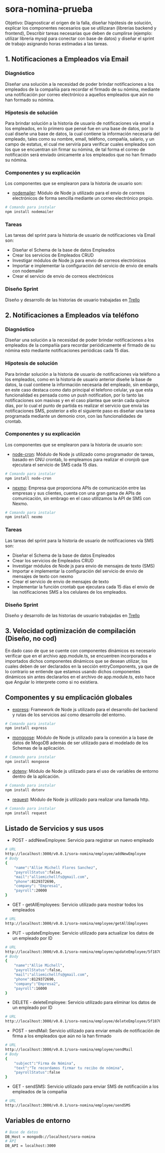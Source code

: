 # sora-nomina-prueba
Objetivo: Diagnosticar el origen de la falla, diseñar hipótesis de solución, explicar los componentes necesarios que se utilizaran (librerías backend y frontend), Describir tareas necesarias que deben de cumplirse (ejemplo: utilizar libreria mysql para conectar con base de datos) y diseñar el sprint de trabajo asignando horas estimadas a las tareas.

## 1. Notificaciones a Empleados vía Email
### Diagnóstico
Diseñar una solución a la necesidad de poder brindar notificaciones a los empleados de la compañía para recordar el firmado de su nómina, mediante una notificación por correo electrónico a aquellos empleados que aún no han formado su nómina.  
### Hípotesis de solución
Para brindar solución a la historia de usuario de notificaciones vía email a los empleados, en lo primero que pensé fue en una base de datos, por lo cual diseñe una base de datos, la cual contiene la información necesaria del empleado, tales como su nombre, email, teléfono, compañía, salario, y un campo de estatus, el cual me serviría para verificar cuales empleados son los que se encuentran sin firmar su nómina, de tal forma el correo de notificación será enviado únicamente a los empleados que no han firmado su nómina.
### Componentes y su explicación
Los componentes que se emplearon para la historia de usuario son:
- [nodemailer](https://nodemailer.com/about/): Módulo de Node js utilizado para el envio de correos electrónicos de forma sencilla mediante un correo electrónico propio.
```bash
# Comando para instalar
npm install nodemailer
```
### Tareas
Las tareas del sprint para la historia de usuario de notificaciones vía Email son:
- Diseñar el Schema de la base de datos Empleados
- Crear los servicios de Empleados CRUD
- Investigar módulos de Node js para envio de correos electrónicos
- Importar e implementar la configuración del servicio de envio de emails con nodemailer
- Crear el servicio de envio de correos electrónicos

### Diseño Sprint
Diseño y desarrollo de las historias de usuario trabajadas en [Trello](https://trello.com/b/8UYNvw8v/kanban-template)

## 2. Notificaciones a Empleados vía teléfono
### Diagnóstico
Diseñar una solución a la necesidad de poder brindar notificaciones a los empleados de la compañía para recordar periódicamente el firmado de su nómina esto mediante notificaciones periódicas cada 15 días.
### Hípotesis de solución
Para brindar solución a la historia de usuario de notificaciones vía teléfono a los empleados, como en la historia de usuario anterior diseñe la base de datos, la cual contiene la información necesaria del empleado, sin embargo, en este caso destaca como dato principal el telefono celular, ya que esta funcionalidad es pensada como un push notification, por lo tanto las notificaciones son masivas y en el caso plantea que serán cada quince días, por lo cual el punto de partida es realizar el servicio que envía las notificaciones SMS, posterior a ello el siguiente paso es diseñar una tarea programada mediante un demonio cron, con las funcionalidades de crontab. 
### Componentes y su explicación
Los componentes que se emplearon para la historia de usuario son:
- [node-cron](https://nodecron.com/): Módulo de Node js utilizado como programador de tareas, basado en GNU crontab, lo empleamos para realizar el cronjob que ejecutara el servicio de SMS cada 15 días. 
```bash
# Comando para instalar
npm install node-cron
```
- [nexmo](https://dashboard.nexmo.com/): Empresa que proporciona APIs de comunicación entre las empresas y sus clientes, cuenta con una gran gama de APIs de comunicación, sin embrago en el caso utilizamos la API de SMS con Nexmo.
```bash
# Comando para instalar
npm install nexmo
```
### Tareas
Las tareas del sprint para la historia de usuario de notificaciones vía SMS son:
- Diseñar el Schema de la base de datos Empleados
- Crear los servicios de Empleados CRUD
- Investigar módulos de Node js para envio de mensajes de texto (SMS)
- Importar e implementar la configuración del servicio de envio de mensajes de texto con nexmo
- Crear el servicio de envio de mensajes de texto 
- Implementar la función crontab que ejecutara cada 15 días el envio de las notificaciones SMS a los celulares de los empleados.
### Diseño Sprint
Diseño y desarrollo de las historias de usuario trabajadas en [Trello](https://trello.com/b/8UYNvw8v/kanban-template)

## 3. Velocidad optimización de compilación (Diseño, no cod)
En dado caso de que se cuente con componentes dinámicos es necesario verificar que en el archivo app.module.ts, se encuentren incorporados e importados dichos componentes dinámicos que se desean utilizar, los cuales deben de ser declarados en la sección entryComponents, ya que de lo contrario se entiende que estamos usando dichos componentes dinámicos sin antes declararlos en el archivo de app.module.ts, esto hace que Angular lo interprete como si no existiera. 

## Componentes y su emplicación globales
- [express](http://expressjs.com/): Framework de Node js utilizado para el desarrollo del backend y rutas de los servicios así como desarrollo del entorno.
```bash
# Comando para instalar
npm install express
```
- [mongoose](https://mongoosejs.com/): Módulo de Node js utilizado para la conexión a la base de datos de MogoDB además de ser utilizado para el modelado de los Schemas de la aplicación.
```bash
# Comando para instalar
npm install mongoose
```
- [dotenv](https://www.npmjs.com/package/dotenv): Módulo de Node js utilizado para el uso de variables de entorno dentro de la aplicación.
```bash
# Comando para instalar
npm install dotenv
```
- [request](https://www.npmjs.com/package/request): Módulo de Node js utilizado para realizar una llamada http.
```bash
# Comando para instalar
npm install request
```
## Listado de Servicios y sus usos
- POST - addNewEmployee: Servicio para registrar un nuevo empleado
```bash
# URL
http://localhost:3000/v0.0.1/sora-nomina/employee/addNewEmployee
# Body
{
    "name":"Allie Michell Flores Sanchez",
    "payrollStatus":false,
    "mail":"alliemichellfs@gmail.com",
    "phone":8129372690,
    "company": "Empresa1",
    "payroll":20000
}
```
- GET - getAllEmployees: Servicio utilizado para mostrar todos los empleados
```bash
# URL
http://localhost:3000/v0.0.1/sora-nomina/employee/getAllEmployees
```
- PUT - updateEmployee: Servicio utilizado para actualizar los datos de un empleado por ID
```bash
# URL
http://localhost:3000/v0.0.1/sora-nomina/employee/updateEmployee/5f18707e22402a3dc8c8c9b7
# Body
{
    "name":"Allie Michell",
    "payrollStatus":false,
    "mail":"alliemichellfs@gmail.com",
    "phone":8129372690,
    "company":"Empresa2",
    "payroll":16000
}
```
- DELETE - deleteEmployee: Servicio utilizado para eliminar los datos de un empleado por ID
```bash
# URL
http://localhost:3000/v0.0.1/sora-nomina/employee/deleteEmployee/5f18707e22402a3dc8c8c9b7
```
- POST - sendMail: Servicio utilizado para enviar emails de notificación de firma a los empleados que aún no la han firmado
```bash
# URL
http://localhost:3000/v0.0.1/sora-nomina/employee/sendMail
# Body 
{
    "subject":"Firma de Nómina",
    "text":"Te recordamos firmar tu recibo de nómina",
    "payrollStatus":false
}
```
- GET - sendSMS: Servicio utilizado para enviar SMS de notificación a los empleados de la compañia
```bash
# URL
http://localhost:3000/v0.0.1/sora-nomina/employee/sendSMS
```
## Variables de entorno
```bash
# Base de datos
DB_Host = mongodb://localhost/sora-nomina
# API
DB_API = localhost:3000
```
